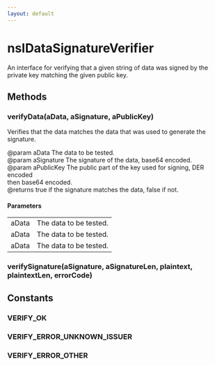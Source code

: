 ```yaml
---
layout: default
---
```


# nsIDataSignatureVerifier #
  
An interface for verifying that a given string of data was signed by the  
private key matching the given public key.  
  

## Methods ##

### verifyData(aData, aSignature, aPublicKey) ###
  
Verifies that the data matches the data that was used to generate the  
signature.  
  
@param aData      The data to be tested.  
@param aSignature The signature of the data, base64 encoded.  
@param aPublicKey The public part of the key used for signing, DER encoded  
                  then base64 encoded.  
@returns true if the signature matches the data, false if not.  
  

#### Parameters ####

<table>

<tr>
<td>aData</td>
<td>The data to be tested.  
</td>
</tr>

<tr>
<td>aData</td>
<td>The data to be tested.  
</td>
</tr>

<tr>
<td>aData</td>
<td>The data to be tested.  
</td>
</tr>

</table>

### verifySignature(aSignature, aSignatureLen, plaintext, plaintextLen, errorCode) ###

## Constants ##

### VERIFY_OK ###

### VERIFY_ERROR_UNKNOWN_ISSUER ###

### VERIFY_ERROR_OTHER ###
